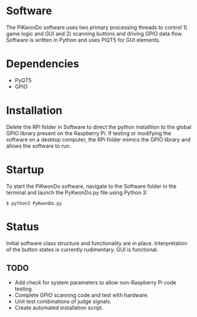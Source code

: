 # Software
The PiKwonDo software uses two primary processing threads to control 1) game logic and GUI and 2) scanning buttons and driving GPIO data flow. Software is written in Python and uses PiQT5 for GUI elements.

# Dependencies
* PyQT5
* GPIO

# Installation
Delete the RPi folder in Software to direct the python installtion to the global GPIO library present on the Raspberry Pi. If testing or modifying the software on a desktop computer, the RPi folder mimics the GPIO library and allows the software to run.

# Startup
To start the PiKwonDo software, navigate to the Software folder in the terminal and launch the PyKwonDo.py file using Python 3:
```
$ python3 PyKwonDo.py
```

# Status
Initial software class structure and functionality are in place. Interpretation of the button states is currently rudimentary. GUI is functional.

## TODO
* Add check for system parameters to allow non-Raspberry Pi code testing
* Complete GPIO scanning code and test with hardware.
* Unit test combinations of judge signals.
* Create automated installation script.
